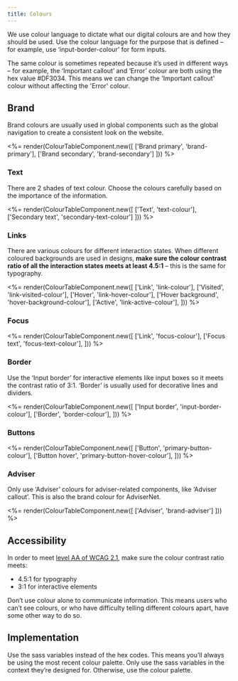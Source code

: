 ```yaml
---
title: Colours
---
```


We use colour language to dictate what our digital colours are and how they should be used. Use the colour language for the purpose that is defined – for example, use ‘input-border-colour’ for form inputs.

The same colour is sometimes repeated because it’s used in different ways – for example, the ‘Important callout’ and ‘Error’ colour are both using the hex value #DF3034. This means we can change the 'Important callout' colour without affecting the 'Error' colour.

## Brand

Brand colours are usually used in global components such as the global navigation to create a consistent look on the website.

<%= render(ColourTableComponent.new([
['Brand primary', 'brand-primary'],
['Brand secondary', 'brand-secondary']
])) %>

### Text

There are 2 shades of text colour. Choose the colours carefully based on the importance of the information.

<%= render(ColourTableComponent.new([
['Text', 'text-colour'],
['Secondary text', 'secondary-text-colour']
])) %>

### Links

There are various colours for different interaction states. When different coloured backgrounds are used in designs, **make sure the colour contrast ratio of all the interaction states meets at least 4.5:1** – this is the same for typography.

<%= render(ColourTableComponent.new([
['Link', 'link-colour'],
['Visited', 'link-visited-colour'],
['Hover', 'link-hover-colour'],
['Hover background', 'hover-background-colour'],
['Active', 'link-active-colour'],
])) %>

### Focus

<%= render(ColourTableComponent.new([
['Link', 'focus-colour'],
['Focus text', 'focus-text-colour'],
])) %>

### Border

Use the ‘Input border’ for interactive elements like input boxes so it meets the contrast ratio of 3:1. ‘Border’ is usually used for decorative lines and dividers.

<%= render(ColourTableComponent.new([
['Input border', 'input-border-colour'],
['Border', 'border-colour'],
])) %>

### Buttons

<%= render(ColourTableComponent.new([
['Button', 'primary-button-colour'],
['Button hover', 'primary-button-hover-colour'],
])) %>

### Adviser

Only use ‘Adviser’ colours for adviser-related components, like ‘Adviser callout’. This is also the brand colour for AdviserNet.

<%= render(ColourTableComponent.new([
['Adviser', 'brand-adviser']
])) %>

## Accessibility

In order to meet [level AA of WCAG 2.1](https://www.w3.org/TR/WCAG21/), make sure the colour contrast ratio meets:

- 4.5:1 for typography
- 3:1 for interactive elements

Don’t use colour alone to communicate information. This means users who can’t see colours, or who have difficulty telling different colours apart, have some other way to do so.

## Implementation

Use the sass variables instead of the hex codes. This means you’ll always be using the most recent colour palette. Only use the sass variables in the context they’re designed for. Otherwise, use the colour palette.

